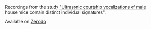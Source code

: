 Recordings from the study ["Ultrasonic courtship vocalizations of male house mice contain distinct individual signatures"](https://doi.org/10.1016/j.anbehav.2020.09.006).  

Available on [Zenodo](https://zenodo.org/records/5771669)
